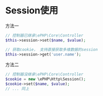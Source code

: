 # Session使用

方法一

```php
// 控制器已继承\ePHP\Core\Controller
$this->session->set($name, $value);

// 获取cookie， 支持直接获取多维数据的session
$this->session->get('user.name');
```



方法二

```php
// 控制器没继承\ePHP\Core\Controller
$cookie = new \ePHP\Http\Session();
$cookie->set($name, $value);
// ... 同上
```



